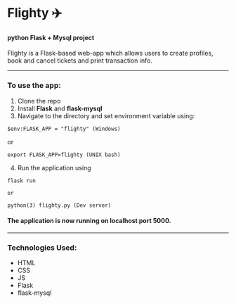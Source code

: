 # Flighty :airplane:

#### python Flask + Mysql project

Flighty is a Flask-based web-app which allows users to create profiles, book and cancel tickets and print transaction info.

------

### To use the app:
1. Clone the repo
2. Install **Flask** and **flask-mysql**
3. Navigate to the directory and set environment variable using:
```
$env:FLASK_APP = "flighty" (Windows)
```

  or

```
export FLASK_APP=flighty (UNIX bash)
```
4. Run the application using
```
flask run
```

    or

```
python(3) flighty.py (Dev server)
```

#### The application is now running on localhost port 5000.

------

### Technologies Used:
- HTML
- CSS
- JS
- Flask
- flask-mysql

